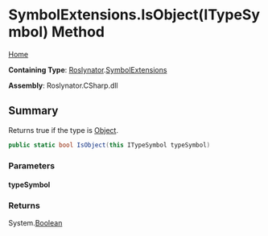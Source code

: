 # SymbolExtensions\.IsObject\(ITypeSymbol\) Method

[Home](../../../README.md)

**Containing Type**: [Roslynator](../../README.md)\.[SymbolExtensions](../README.md)

**Assembly**: Roslynator\.CSharp\.dll

## Summary

Returns true if the type is [Object](https://docs.microsoft.com/en-us/dotnet/api/system.object)\.

```csharp
public static bool IsObject(this ITypeSymbol typeSymbol)
```

### Parameters

#### typeSymbol





### Returns

System\.[Boolean](https://docs.microsoft.com/en-us/dotnet/api/system.boolean)

